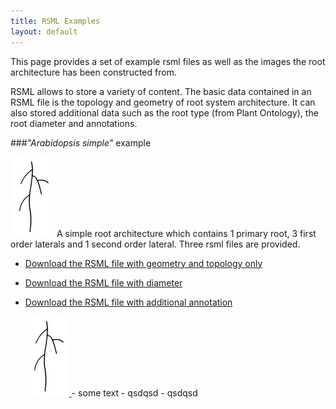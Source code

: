 ```yaml
---
title: RSML Examples
layout: default
---
```


This page provides a set of example rsml files as well as the images the root architecture has been constructed from.

RSML allows to store a variety of content. The basic data contained in an RSML file is the topology and geometry of root system architecture. It can also stored additional data such as the root type (from Plant Ontology), the root diameter and annotations.

###*"Arabidopsis simple"* example

[![arabidopsis-simple](images/examples/arabidopsis_simple_tb.jpg)](images/examples/arabidopsis_simple.tif)
A simple root architecture which contains 1 primary root, 3 first order laterals and 1 second order lateral. Three rsml files are provided.


  - [Download the RSML file with geometry and topology only](images/examples/arabidopsis_simple.rsml)
  - [Download the RSML file with diameter](images/examples/arabidopsis_simple_annotation.rsml)
  - [Download the RSML file with additional annotation](images/examples/arabidopsis_simple_annotation.rsml)

    <a href="images/examples/arabidopsis_simple.tif">
    <img src="images/examples/arabidopsis_simple_tb.jpg" alt="arabidopsis-simple" title="Title"/>
    </a>
    - some text
    - qsdqsd
    - qsdqsd
